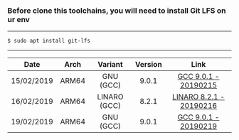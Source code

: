 ### Before clone this toolchains, you will need to install Git LFS on ur env
---------------------------
```
$ sudo apt install git-lfs
```
---------------------------
| Date | Arch | Variant | Version | Link |
| :-: | :-: | :-: | :-: | :-: |
| 15/02/2019 | ARM64 | GNU (GCC) | 9.0.1 | [GCC 9.0.1 - 20190215](https://github.com/najahiiii/aarch64-linux-gnu/tree/gcc9-20190215) |
| 16/02/2019 | ARM64 | LINARO (GCC) | 8.2.1 | [LINARO 8.2.1 - 20190216](https://github.com/najahiiii/aarch64-linux-gnu/tree/linaro8-20190216) |
| 19/02/2019 | ARM64 | GNU (GCC) | 9.0.1 | [GCC 9.0.1 - 20190219](https://github.com/najahiiii/aarch64-linux-gnu/tree/gcc9-20190219) |
